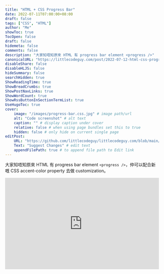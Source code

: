 ```yaml
---
title: "HTML + CSS Progress Bar"
date: 2022-07-11T07:00:00+08:00
draft: false
tags: ["CSS", "HTML"]
author: "Me"
showToc: true
TocOpen: false
draft: false
hidemeta: false
comments: false
description: "大家知唔知原來 HTML 有 progress bar element <progress />"
canonicalURL: "https://littlecodeguy.com/post/2022-07-12-html-css-progress-bar"
disableShare: false
disableHLJS: false
hideSummary: false
searchHidden: true
ShowReadingTime: true
ShowBreadCrumbs: true
ShowPostNavLinks: true
ShowWordCount: true
ShowRssButtonInSectionTermList: true
UseHugoToc: true
cover:
    image: "/images/progress-bar.css.jpg" # image path/url
    alt: "Code screenshot" # alt text
    caption: "" # display caption under cover
    relative: false # when using page bundles set this to true
    hidden: false # only hide on current single page
editPost:
    URL: "https://github.com/littlecodeguy/littlecodeguy.com/blob/main/content"
    Text: "Suggest Changes" # edit text
    appendFilePath: true # to append file path to Edit link
---
```


大家知唔知原來 HTML 有 progress bar element `<progress />`，仲可以配合新嘅 CSS accent-color property 去做 customization。

<iframe height="300" style="width: 100%;" scrolling="no" title="progress bar with pure HTML + CSS" src="https://codepen.io/littlecodeguy/embed/NWYRPWo?default-tab=result" frameborder="no" loading="lazy" allowtransparency="true" allowfullscreen="true">
  See the Pen <a href="https://codepen.io/littlecodeguy/pen/NWYRPWo">
  progress bar with pure HTML + CSS</a> by littlecodeguy (<a href="https://codepen.io/littlecodeguy">@littlecodeguy</a>)
  on <a href="https://codepen.io">CodePen</a>.
</iframe>